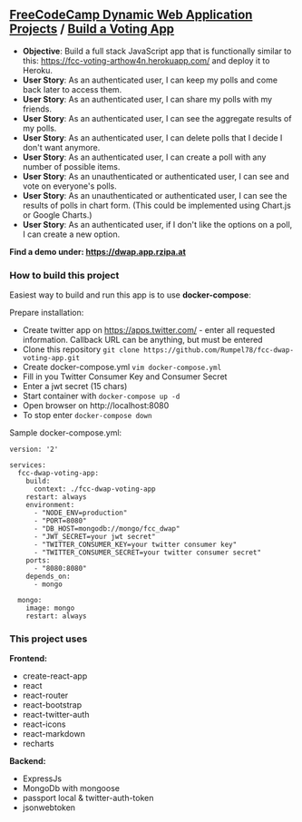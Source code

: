 ## [FreeCodeCamp Dynamic Web Application Projects](https://www.freecodecamp.org) / [Build a Voting App](https://www.freecodecamp.org/challenges/build-a-voting-app)

* **Objective**: Build a full stack JavaScript app that is functionally similar to this: https://fcc-voting-arthow4n.herokuapp.com/ and deploy it to Heroku.
* **User Story**: As an authenticated user, I can keep my polls and come back later to access them.
* **User Story**: As an authenticated user, I can share my polls with my friends.
* **User Story**: As an authenticated user, I can see the aggregate results of my polls.
* **User Story**: As an authenticated user, I can delete polls that I decide I don't want anymore.
* **User Story**: As an authenticated user, I can create a poll with any number of possible items.
* **User Story**: As an unauthenticated or authenticated user, I can see and vote on everyone's polls.
* **User Story**: As an unauthenticated or authenticated user, I can see the results of polls in chart form. (This could be implemented using Chart.js or Google Charts.)
* **User Story**: As an authenticated user, if I don't like the options on a poll, I can create a new option.

**Find a demo under: https://dwap.app.rzipa.at**

### How to build this project

Easiest way to build and run this app is to use **docker-compose**:

Prepare installation:
* Create twitter app on https://apps.twitter.com/ - enter all requested information. Callback URL can be anything, but must be entered
* Clone this repository `git clone https://github.com/Rumpel78/fcc-dwap-voting-app.git`
* Create docker-compose.yml `vim docker-compose.yml`
* Fill in you Twitter Consumer Key and Consumer Secret
* Enter a jwt secret (15 chars)
* Start container with `docker-compose up -d`
* Open browser on http://localhost:8080
* To stop enter `docker-compose down`

Sample docker-compose.yml:
```
version: '2'

services:
  fcc-dwap-voting-app:
    build:
      context: ./fcc-dwap-voting-app
    restart: always
    environment:
      - "NODE_ENV=production"
      - "PORT=8080"
      - "DB_HOST=mongodb://mongo/fcc_dwap"
      - "JWT_SECRET=your jwt secret"
      - "TWITTER_CONSUMER_KEY=your twitter consumer key"
      - "TWITTER_CONSUMER_SECRET=your twitter consumer secret"
    ports:
      - "8080:8080"
    depends_on:
      - mongo

  mongo:
    image: mongo
    restart: always
```



### This project uses
 
**Frontend:**
* create-react-app
* react
* react-router
* react-bootstrap
* react-twitter-auth
* react-icons
* react-markdown
* recharts

**Backend:**
* ExpressJs
* MongoDb with mongoose
* passport local & twitter-auth-token
* jsonwebtoken